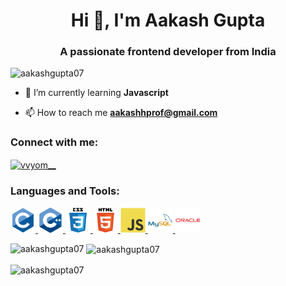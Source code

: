 
<h1 align="center">Hi 👋, I'm Aakash Gupta</h1>
<h3 align="center">A passionate frontend developer from India</h3>

<p align="left"> <img src="https://cdn.dribbble.com/users/461802/screenshots/4753031/designergif.gif" alt="aakashgupta07" /> </p>

- 🌱 I’m currently learning **Javascript**

- 📫 How to reach me **aakashhprof@gmail.com**

<h3 align="left">Connect with me:</h3>
<p align="left">
<a href="https://instagram.com/vvyom__" target="blank"><img align="center" src="https://raw.githubusercontent.com/rahuldkjain/github-profile-readme-generator/master/src/images/icons/Social/instagram.svg" alt="vvyom__" height="30" width="40" /></a>
</p>

<h3 align="left">Languages and Tools:</h3>
<p align="left"> <a href="https://www.cprogramming.com/" target="_blank" rel="noreferrer"> <img src="https://raw.githubusercontent.com/devicons/devicon/master/icons/c/c-original.svg" alt="c" width="40" height="40"/> </a> <a href="https://www.w3schools.com/cpp/" target="_blank" rel="noreferrer"> <img src="https://raw.githubusercontent.com/devicons/devicon/master/icons/cplusplus/cplusplus-original.svg" alt="cplusplus" width="40" height="40"/> </a> <a href="https://www.w3schools.com/css/" target="_blank" rel="noreferrer"> <img src="https://raw.githubusercontent.com/devicons/devicon/master/icons/css3/css3-original-wordmark.svg" alt="css3" width="40" height="40"/> </a> <a href="https://www.w3.org/html/" target="_blank" rel="noreferrer"> <img src="https://raw.githubusercontent.com/devicons/devicon/master/icons/html5/html5-original-wordmark.svg" alt="html5" width="40" height="40"/> </a> <a href="https://developer.mozilla.org/en-US/docs/Web/JavaScript" target="_blank" rel="noreferrer"> <img src="https://raw.githubusercontent.com/devicons/devicon/master/icons/javascript/javascript-original.svg" alt="javascript" width="40" height="40"/> </a> <a href="https://www.mysql.com/" target="_blank" rel="noreferrer"> <img src="https://raw.githubusercontent.com/devicons/devicon/master/icons/mysql/mysql-original-wordmark.svg" alt="mysql" width="40" height="40"/> </a> <a href="https://www.oracle.com/" target="_blank" rel="noreferrer"> <img src="https://raw.githubusercontent.com/devicons/devicon/master/icons/oracle/oracle-original.svg" alt="oracle" width="40" height="40"/> </a> </p>

<p><img align="left" src="https://github-readme-stats.vercel.app/api/top-langs?username=aakashgupta07&show_icons=true&locale=en&layout=compact" alt="aakashgupta07" /></p>

<p>&nbsp;<img align="center" src="https://github-readme-stats.vercel.app/api?username=aakashgupta07&show_icons=true&locale=en" alt="aakashgupta07" /></p>

<p><img align="center" src="https://github-readme-streak-stats.herokuapp.com/?user=aakashgupta07&" alt="aakashgupta07" /></p>
